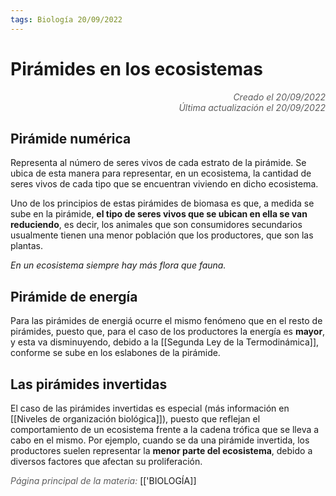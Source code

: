 ```yaml
---
tags: Biología 20/09/2022
---
```


# Pirámides en los ecosistemas
<div style="text-align: right; opacity: 0.7; font-style: italic;">Creado el 20/09/2022</div>
<div style="text-align: right; opacity: 0.7; font-style: italic;">Última actualización el 20/09/2022</div>


## Pirámide numérica
Representa al número de seres vivos de cada estrato de la pirámide. Se ubica de esta manera para representar, en un ecosistema, la cantidad de seres vivos de cada tipo que se encuentran viviendo en dicho ecosistema.

Uno de los principios de estas pirámides de biomasa es que, a medida se sube en la pirámide, **el tipo de seres vivos que se ubican en ella se van reduciendo**, es decir, los animales que son consumidores secundarios usualmente tienen una menor población que los productores, que son las plantas.

*En un ecosistema siempre hay más flora que fauna.*

## Pirámide de energía
Para las pirámides de energiá ocurre el mismo fenómeno que en el resto de pirámides, puesto que, para el caso de los productores la energía es **mayor**, y esta va disminuyendo, debido a la [[Segunda Ley de la Termodinámica]], conforme se sube en los eslabones de la pirámide.

## Las pirámides invertidas
El caso de las pirámides invertidas es especial (más información en [[Niveles de organización biológica]]), puesto que reflejan el comportamiento de un ecosistema frente a la cadena trófica que se lleva a cabo en el mismo. 
Por ejemplo, cuando se da una pirámide invertida, los productores suelen representar la **menor parte del ecosistema**, debido a diversos factores que afectan su proliferación.

<span style="opacity: 0.7; font-style: italic;">Página principal de la materia:</span> [['BIOLOGÍA]]